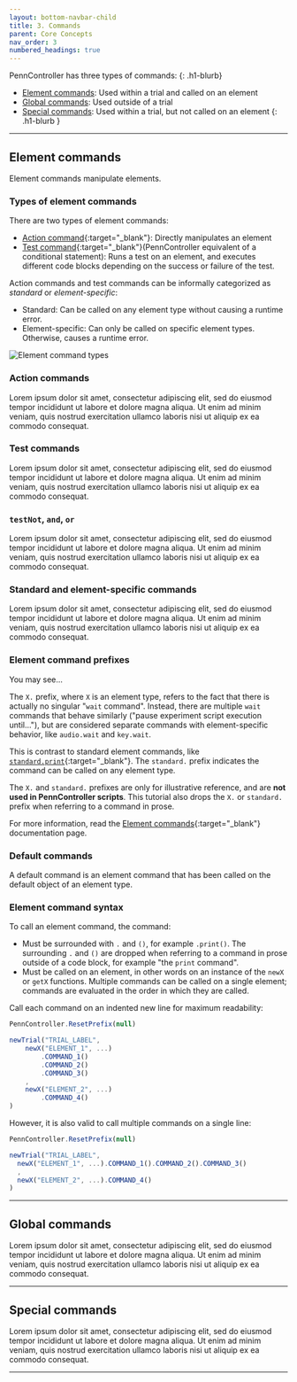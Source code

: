 ```yaml
---
layout: bottom-navbar-child
title: 3. Commands
parent: Core Concepts
nav_order: 3
numbered_headings: true
---
```


PennController has three types of commands:
{: .h1-blurb}

+ [Element commands](#element-commands): Used within a trial and called on an element
+ [Global commands](#global-commands): Used outside of a trial
+ [Special commands](#special-commands): Used within a trial, but not called on an element
{: .h1-blurb }

---

## Element commands

Element commands manipulate elements.

### Types of element commands

There are two types of element commands:
+ [Action command](){:target="_blank"}: Directly manipulates an element
+ [Test command](){:target="_blank"}(PennController equivalent of a conditional statement): Runs a test on an element, and executes different code blocks depending on the success or failure of the test.

Action commands and test commands can be informally categorized as *standard* or *element-specific*:
+ Standard: Can be called on any element type without causing a runtime error.
+ Element-specific: Can only be called on specific element types. Otherwise, causes a runtime error.

![Element command types]({{site.baseurl}}/assets/images/command-types.png)

### Action commands

Lorem ipsum dolor sit amet, consectetur adipiscing elit, sed do eiusmod tempor incididunt ut labore et dolore magna aliqua. Ut enim ad minim veniam, quis nostrud exercitation ullamco laboris nisi ut aliquip ex ea commodo consequat.

### Test commands

Lorem ipsum dolor sit amet, consectetur adipiscing elit, sed do eiusmod tempor incididunt ut labore et dolore magna aliqua. Ut enim ad minim veniam, quis nostrud exercitation ullamco laboris nisi ut aliquip ex ea commodo consequat.

### `testNot`, `and`, `or`

Lorem ipsum dolor sit amet, consectetur adipiscing elit, sed do eiusmod tempor incididunt ut labore et dolore magna aliqua. Ut enim ad minim veniam, quis nostrud exercitation ullamco laboris nisi ut aliquip ex ea commodo consequat.

### Standard and element-specific commands

Lorem ipsum dolor sit amet, consectetur adipiscing elit, sed do eiusmod tempor incididunt ut labore et dolore magna aliqua. Ut enim ad minim veniam, quis nostrud exercitation ullamco laboris nisi ut aliquip ex ea commodo consequat.

### Element command prefixes

You may see...

The `X.` prefix, where `X` is an element type, refers to the fact that there is actually no singular "`wait` command". Instead, there are multiple `wait` commands that behave similarly ("pause experiment script execution until..."), but are considered separate commands with element-specific behavior, like `audio.wait` and `key.wait`.  

This is contrast to standard element commands, like [`standard.print`]({{site.baseurl}}/commands/standard-element-commands/standard-print){:target="_blank"}. The `standard.` prefix indicates the command can be called on any element type.

The `X.` and `standard.` prefixes are only for illustrative reference, and are **not used in PennController scripts**. This tutorial also drops the `X.` or `standard.` prefix when referring to a command in prose.

For more information, read the [Element commands]({{site.baseurl}}/core-concepts#element-commands){:target="_blank"} documentation page.

### Default commands

A default command is an element command that has been called on the default object of an element type.


### Element command syntax

To call an element command, the command:

+ Must be surrounded with `.` and `()`, for example `.print()`. The surrounding `.` and `()` are dropped when referring to a command in prose outside of a code block, for example "the `print` command".
+ Must be called on an element, in other words on an instance of the `newX` or `getX` functions. Multiple commands can be called on a single element; commands are evaluated in the order in which they are called.

Call each command on an indented new line for maximum readability:

```javascript
PennController.ResetPrefix(null)

newTrial("TRIAL_LABEL",
    newX("ELEMENT_1", ...)
        .COMMAND_1()
        .COMMAND_2()
        .COMMAND_3()
    ,
    newX("ELEMENT_2", ...)
        .COMMAND_4()
)
```

However, it is also valid to call multiple commands on a single line:

```javascript
PennController.ResetPrefix(null)

newTrial("TRIAL_LABEL",
  newX("ELEMENT_1", ...).COMMAND_1().COMMAND_2().COMMAND_3()
  ,
  newX("ELEMENT_2", ...).COMMAND_4()
)
```

---

## Global commands

Lorem ipsum dolor sit amet, consectetur adipiscing elit, sed do eiusmod tempor incididunt ut labore et dolore magna aliqua. Ut enim ad minim veniam, quis nostrud exercitation ullamco laboris nisi ut aliquip ex ea commodo consequat.

---

## Special commands

Lorem ipsum dolor sit amet, consectetur adipiscing elit, sed do eiusmod tempor incididunt ut labore et dolore magna aliqua. Ut enim ad minim veniam, quis nostrud exercitation ullamco laboris nisi ut aliquip ex ea commodo consequat.

---
